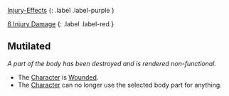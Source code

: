 
[Injury-Effects](Game/Core/Injury-Effects)
{: .label .label-purple }

[6 Injury Damage](Game/Core/Injury#Injury%20Damage)
{: .label .label-red }
## Mutilated
*A part of the body has been destroyed and is rendered non-functional.*
* The [Character](Game/Core/Terminology#Character) is [Wounded](Game/Core/Effects#Wounded).
* The [Character](Game/Core/Terminology#Character) can no longer use the selected body part for anything.